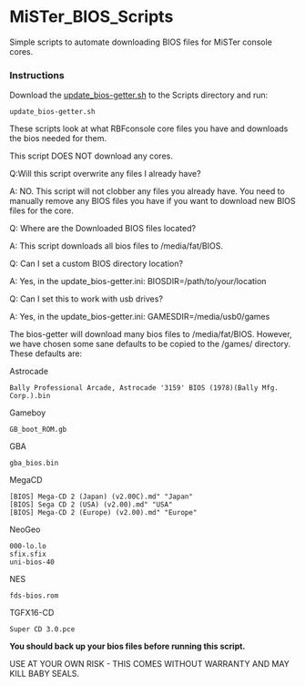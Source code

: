 # MiSTer_BIOS_Scripts 
Simple scripts to automate downloading BIOS files for MiSTer console cores.

### Instructions

Download the <a id="raw-url" href="https://raw.githubusercontent.com/MAME-GETTER/MiSTer_BIOS_SCRIPTS/master/update_bios-getter.sh" download>update_bios-getter.sh</a> to the Scripts directory and run:

    update_bios-getter.sh

These scripts look at what RBFconsole core files you have and downloads the bios needed for them.

This script DOES NOT download any cores. 

Q:Will this script overwrite any files I already have?

A: NO. This script will not clobber any files you already have. You need to manually remove any BIOS files you have if you want to download new BIOS files for the core.

Q: Where are the Downloaded BIOS files located?

A: This script downloads all bios files to /media/fat/BIOS.

Q: Can I set a custom BIOS directory location?

A: Yes, in the update_bios-getter.ini: BIOSDIR=/path/to/your/location

Q: Can I set this to work with usb drives?

A: Yes, in the update_bios-getter.ini: GAMESDIR=/media/usb0/games

The bios-getter will download many bios files to /media/fat/BIOS. However, we have chosen some sane defaults to be copied to the /games/<console> directory. These defaults are:
  
  Astrocade
  ```
  Bally Professional Arcade, Astrocade '3159' BIOS (1978)(Bally Mfg. Corp.).bin
  ```
  
  Gameboy
  ```
  GB_boot_ROM.gb
  ```

  GBA
  ```
  gba_bios.bin
  ```

  MegaCD    
  ```
  [BIOS] Mega-CD 2 (Japan) (v2.00C).md" "Japan"
  [BIOS] Sega CD 2 (USA) (v2.00).md" "USA"
  [BIOS] Mega-CD 2 (Europe) (v2.00).md" "Europe"
 ```
 
 NeoGeo     
 ```
 000-lo.lo
 sfix.sfix
 uni-bios-40
 ```
 
 NES
 ```
 fds-bios.rom
 ```
 
 TGFX16-CD
 ```
 Super CD 3.0.pce
 ```

**You should back up your bios files before running this script.**

USE AT YOUR OWN RISK - THIS COMES WITHOUT WARRANTY AND MAY KILL BABY SEALS.
